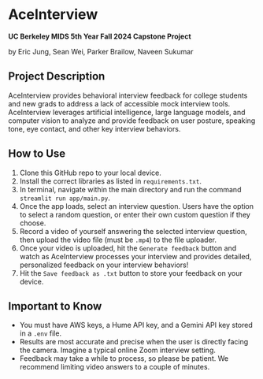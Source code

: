 # AceInterview
**UC Berkeley MIDS 5th Year Fall 2024 Capstone Project**

by Eric Jung, Sean Wei, Parker Brailow, Naveen Sukumar

## Project Description

AceInterview provides behavioral interview feedback for college students and new grads to address a lack of accessible mock interview tools. AceInterview leverages artificial intelligence, large language models, and computer vision to analyze and provide feedback on user posture, speaking tone, eye contact, and other key interview behaviors.

## How to Use

1. Clone this GitHub repo to your local device.
2. Install the correct libraries as listed in `requirements.txt`.
3. In terminal, navigate within the main directory and run the command `streamlit run app/main.py`.
4. Once the app loads, select an interview question. Users have the option to select a random question, or enter their own custom question if they choose.
5. Record a video of yourself answering the selected interview question, then upload the video file (must be `.mp4`) to the file uploader.
6. Once your video is uploaded, hit the `Generate feedback` button and watch as AceInterview processes your interview and provides detailed, personalized feedback on your interview behaviors!
7. Hit the `Save feedback as .txt` button to store your feedback on your device.

## Important to Know
- You must have AWS keys, a Hume API key, and a Gemini API key stored in a `.env` file.
- Results are most accurate and precise when the user is directly facing the camera. Imagine a typical online Zoom interview setting.
- Feedback may take a while to process, so please be patient. We recommend limiting video answers to a couple of minutes.
